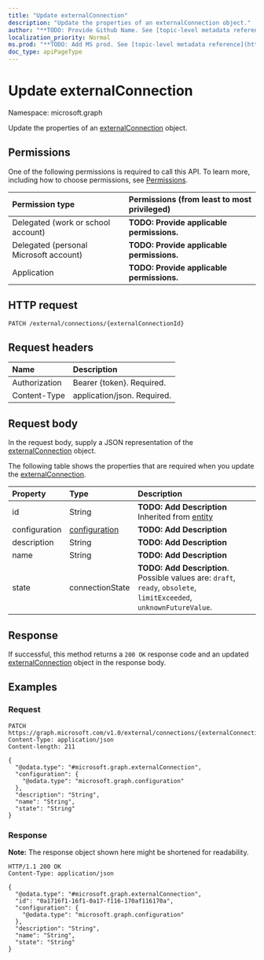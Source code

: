 ```yaml
---
title: "Update externalConnection"
description: "Update the properties of an externalConnection object."
author: "**TODO: Provide Github Name. See [topic-level metadata reference](https://msgo.azurewebsites.net/add/document/guidelines/metadata.html#topic-level-metadata)**"
localization_priority: Normal
ms.prod: "**TODO: Add MS prod. See [topic-level metadata reference](https://msgo.azurewebsites.net/add/document/guidelines/metadata.html#topic-level-metadata)**"
doc_type: apiPageType
---
```


# Update externalConnection
Namespace: microsoft.graph



Update the properties of an [externalConnection](../resources/externalconnection.md) object.

## Permissions
One of the following permissions is required to call this API. To learn more, including how to choose permissions, see [Permissions](/graph/permissions-reference).

|Permission type|Permissions (from least to most privileged)|
|:---|:---|
|Delegated (work or school account)|**TODO: Provide applicable permissions.**|
|Delegated (personal Microsoft account)|**TODO: Provide applicable permissions.**|
|Application|**TODO: Provide applicable permissions.**|

## HTTP request

<!-- {
  "blockType": "ignored"
}
-->
``` http
PATCH /external/connections/{externalConnectionId}
```

## Request headers
|Name|Description|
|:---|:---|
|Authorization|Bearer {token}. Required.|
|Content-Type|application/json. Required.|

## Request body
In the request body, supply a JSON representation of the [externalConnection](../resources/externalconnection.md) object.

The following table shows the properties that are required when you update the [externalConnection](../resources/externalconnection.md).

|Property|Type|Description|
|:---|:---|:---|
|id|String|**TODO: Add Description** Inherited from [entity](../resources/entity.md)|
|configuration|[configuration](../resources/configuration.md)|**TODO: Add Description**|
|description|String|**TODO: Add Description**|
|name|String|**TODO: Add Description**|
|state|connectionState|**TODO: Add Description**. Possible values are: `draft`, `ready`, `obsolete`, `limitExceeded`, `unknownFutureValue`.|



## Response

If successful, this method returns a `200 OK` response code and an updated [externalConnection](../resources/externalconnection.md) object in the response body.

## Examples

### Request
<!-- {
  "blockType": "request",
  "name": "update_externalconnection"
}
-->
``` http
PATCH https://graph.microsoft.com/v1.0/external/connections/{externalConnectionId}
Content-Type: application/json
Content-length: 211

{
  "@odata.type": "#microsoft.graph.externalConnection",
  "configuration": {
    "@odata.type": "microsoft.graph.configuration"
  },
  "description": "String",
  "name": "String",
  "state": "String"
}
```


### Response
**Note:** The response object shown here might be shortened for readability.
<!-- {
  "blockType": "response",
  "truncated": true
}
-->
``` http
HTTP/1.1 200 OK
Content-Type: application/json

{
  "@odata.type": "#microsoft.graph.externalConnection",
  "id": "0a1716f1-16f1-0a17-f116-170af116170a",
  "configuration": {
    "@odata.type": "microsoft.graph.configuration"
  },
  "description": "String",
  "name": "String",
  "state": "String"
}
```

